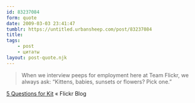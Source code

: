 ```yaml
---
id: 83237084
form: quote
date: 2009-03-03 23:41:47
tumblr: https://untitled.urbansheep.com/post/83237084
title: 
tags:
    - post
    - цитаты
layout: post-quote.njk
---
```


<blockquote>
When we interview peeps for employment here at Team Flickr, we always ask: “Kittens, babies, sunsets or flowers? Pick one.”
</blockquote>

<a href="http://blog.flickr.net/en/2009/01/28/5-questions-kit/">5 Questions for Kit</a> « Flickr Blog
